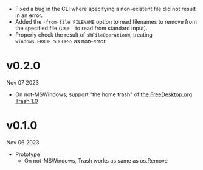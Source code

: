 - Fixed a bug in the CLI where specifying a non-existent file did not result in an error.
- Added the `-from-file FILENAME` option to read filenames to remove from the specified file (use `-` to read from standard input).
- Properly check the result of `shFileOperationW`, treating `windows.ERROR_SUCCESS` as non-error.

v0.2.0
======
Nov 07 2023

- On not-MSWindows, support "the home trash" of [the FreeDesktop.org Trash 1.0][freedesktop]

[freedesktop]: https://specifications.freedesktop.org/trash-spec/trashspec-1.0.html

v0.1.0
======
Nov 06 2023

- Prototype
    - On not-MSWindows, Trash works as same as os.Remove
